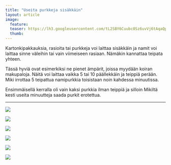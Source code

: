 ```yaml
---
title: "Useita purkkeja sisäkkäin"
layout: article
image:
  feature:
  teaser: https://lh3.googleusercontent.com/tL2SBY6Cuubc0Sz6uvVj6tAqaQp0A8hzrLD4zfX5OeI=w245
  thumb:
---
```


Kartonkipakkauksia, rasioita tai purkkeja voi laittaa sisäkkäin ja namit voi laittaa sinne väleihin tai vain viimeiseen rasiaan. Nämäkin kannattaa teipata yhteen.

Tässä hyviä ovat esimerkiksi ne pienet ämpärit, joissa myydään koiran makupaloja. Näitä voi laittaa vaikka 5 tai 10 päällekkäin ja teippiä perään. Miki irrottaa 5 teipattua namipurkkia toisistaan noin kahdessa minuutissa.

Ensimmäisellä kerralla oli vain kaksi purkkia ilman teippiä ja silloin Mikiltä kesti useita minuutteja saada purkit erotettua.

---

[![](https://lh3.googleusercontent.com/p19iLoKC4eG9Xh0j9cFJiF4dLEbYShreMIdfSCEQc0E=w800)](https://lh3.googleusercontent.com/p19iLoKC4eG9Xh0j9cFJiF4dLEbYShreMIdfSCEQc0E=s0)

[![](https://lh3.googleusercontent.com/m_BmDOuA-VX51C3lQ2hHfSP4Btu1QZ8i048GzehU5Xc=w800)](https://lh3.googleusercontent.com/m_BmDOuA-VX51C3lQ2hHfSP4Btu1QZ8i048GzehU5Xc=s0)

[![](https://lh3.googleusercontent.com/lIkiViKsYUqNQ8LTFtxOomsiMSw8OsALNafHddE6EN4=w800)](https://lh3.googleusercontent.com/lIkiViKsYUqNQ8LTFtxOomsiMSw8OsALNafHddE6EN4=s0)

[![](https://lh3.googleusercontent.com/AZoa487LuBzeUQo0d85eIfKPppvlz82YAy1CRHgfoQI=w800)](https://lh3.googleusercontent.com/AZoa487LuBzeUQo0d85eIfKPppvlz82YAy1CRHgfoQI=s0)

[![](https://lh3.googleusercontent.com/FuTq4SwbmDD4B51bYNyfLSgXtqawvbkA351tu3H5n6o=w800)](https://lh3.googleusercontent.com/FuTq4SwbmDD4B51bYNyfLSgXtqawvbkA351tu3H5n6o=s0)

[![](https://lh3.googleusercontent.com/_UnlamL186uARWFo_WTNMqKvgq2NmtEaRcNSfQaW3nM=w800)](https://lh3.googleusercontent.com/_UnlamL186uARWFo_WTNMqKvgq2NmtEaRcNSfQaW3nM=s0)
